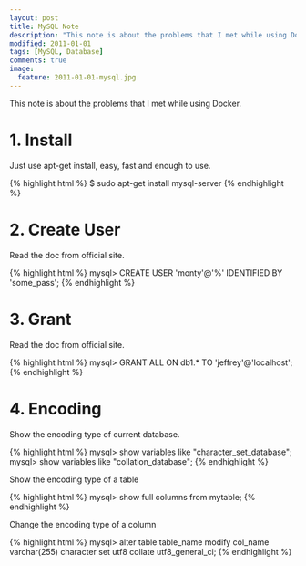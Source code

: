 ```yaml
---
layout: post
title: MySQL Note
description: "This note is about the problems that I met while using Docker."
modified: 2011-01-01
tags: [MySQL, Database]
comments: true
image:
  feature: 2011-01-01-mysql.jpg
---
```


This note is about the problems that I met while using Docker.

# 1. Install

Just use apt-get install, easy, fast and enough to use.

{% highlight html %}
$ sudo apt-get install mysql-server
{% endhighlight %}

# 2. Create User

Read the doc from official site.

{% highlight html %}
mysql> CREATE USER 'monty'@'%' IDENTIFIED BY 'some_pass';
{% endhighlight %}

# 3. Grant

Read the doc from official site.

{% highlight html %}
mysql> GRANT ALL ON db1.* TO 'jeffrey'@'localhost';
{% endhighlight %}

# 4. Encoding

Show the encoding type of current database.

{% highlight html %}
mysql> show variables like "character_set_database";
mysql> show variables like "collation_database";
{% endhighlight %}

Show the encoding type of a table

{% highlight html %}
mysql> show full columns from mytable;
{% endhighlight %}

Change the encoding type of a column


{% highlight html %}
mysql> alter table table_name modify col_name varchar(255) character set utf8 collate utf8_general_ci;
{% endhighlight %}